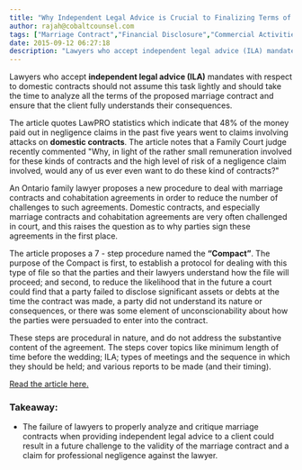 ```yaml
---
title: "Why Independent Legal Advice is Crucial to Finalizing Terms of a Marriage Contract"
author: rajah@cobaltcounsel.com
tags: ["Marriage Contract","Financial Disclosure","Commercial Activities","Rajah"]
date: 2015-09-12 06:27:18
description: "Lawyers who accept independent legal advice (ILA) mandates with respect to domestic contracts should not assume this task lightly and should take the time to analyze all the terms of the proposed marriage contract and ensure that the client fully understands their consequences."
---
```




Lawyers who accept **independent legal advice (ILA)** mandates with respect to domestic contracts should not assume this task lightly and should take the time to analyze all the terms of the proposed marriage contract and ensure that the client fully understands their consequences.

The article quotes LawPRO statistics which indicate that 48% of the money paid out in negligence claims in the past five years went to claims involving attacks on **domestic contracts**. The article notes that a Family Court judge recently commented "Why, in light of the rather small remuneration involved for these kinds of contracts and the high level of risk of a negligence claim involved, would any of us ever even want to do these kind of contracts?"

An Ontario family lawyer proposes a new procedure to deal with marriage contracts and cohabitation agreements in order to reduce the number of challenges to such agreements. Domestic contracts, and especially marriage contracts and cohabitation agreements are very often challenged in court, and this raises the question as to why parties sign these agreements in the first place. 

The article proposes a 7 - step procedure named the **“Compact”**. The purpose of the Compact is first, to establish a protocol for dealing with this type of file so that the parties and their lawyers understand how the file will proceed; and second, to reduce the likelihood that in the future a court could find that a party failed to disclose significant assets or debts at the time the contract was made, a party did not understand its nature or consequences, or there was some element of unconscionability about how the parties were persuaded to enter into the contract.

These steps are procedural in nature, and do not address the substantive content of the agreement. The steps cover topics like minimum length of time before the wedding; ILA; types of meetings and the sequence in which they should be held; and various reports to be made (and their timing).

[Read the article here.](https://www.canadianlawyermag.com/news/general/the-compact-a-new-way-forward-for-marriage-contracts-cohabitation-agreements/269789)

### Takeaway:
- The failure of lawyers to properly analyze and critique marriage contracts when providing independent legal advice to a client could result in a future challenge to the validity of the marriage contract and a claim for professional negligence against the lawyer.
